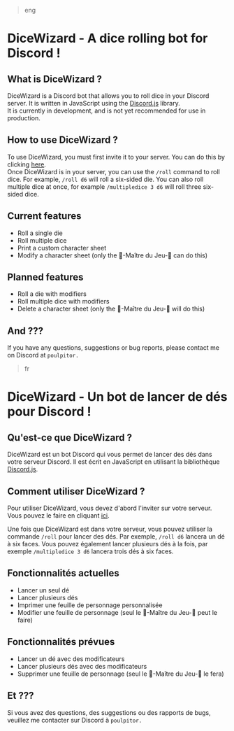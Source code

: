 > eng
# DiceWizard - A dice rolling bot for Discord !

## What is DiceWizard ?
DiceWizard is a Discord bot that allows you to roll dice in your Discord server. It is written in JavaScript using the [Discord.js](https://discord.js.org/#/) library.  
It is currently in development, and is not yet recommended for use in production.

## How to use DiceWizard ?
To use DiceWizard, you must first invite it to your server. You can do this by clicking [here](https://discord.com/api/oauth2/authorize?client_id=1100141622328557688&permissions=0&scope=bot).  
Once DiceWizard is in your server, you can use the `/roll` command to roll dice. For example, `/roll d6` will roll a six-sided die. You can also roll multiple dice at once, for example `/multipledice 3 d6` will roll three six-sided dice.  

## Current features
- Roll a single die
- Roll multiple dice
- Print a custom character sheet
- Modify a character sheet (only the 👑-Maître du Jeu-👑 can do this)

## Planned features
- Roll a die with modifiers
- Roll multiple dice with modifiers
- Delete a character sheet (only the 👑-Maître du Jeu-👑 will do this)

## And ???
If you have any questions, suggestions or bug reports, please contact me on Discord at `poulpitor.`  


> fr
# DiceWizard - Un bot de lancer de dés pour Discord !

## Qu'est-ce que DiceWizard ?
DiceWizard est un bot Discord qui vous permet de lancer des dés dans votre serveur Discord. Il est écrit en JavaScript en utilisant la bibliothèque [Discord.js](https://discord.js.org/#/). 

## Comment utiliser DiceWizard ?
Pour utiliser DiceWizard, vous devez d'abord l'inviter sur votre serveur. Vous pouvez le faire en cliquant [ici](https://discord.com/api/oauth2/authorize?client_id=1100141622328557688&permissions=0&scope=bot).  

Une fois que DiceWizard est dans votre serveur, vous pouvez utiliser la commande `/roll` pour lancer des dés. Par exemple, `/roll d6` lancera un dé à six faces. Vous pouvez également lancer plusieurs dés à la fois, par exemple `/multipledice 3 d6` lancera trois dés à six faces.  

## Fonctionnalités actuelles
- Lancer un seul dé
- Lancer plusieurs dés
- Imprimer une feuille de personnage personnalisée
- Modifier une feuille de personnage (seul le 👑-Maître du Jeu-👑 peut le faire)
  

## Fonctionnalités prévues
- Lancer un dé avec des modificateurs
- Lancer plusieurs dés avec des modificateurs
- Supprimer une feuille de personnage (seul le 👑-Maître du Jeu-👑 le fera)
  

## Et ???
Si vous avez des questions, des suggestions ou des rapports de bugs, veuillez me contacter sur Discord à `poulpitor.`  
